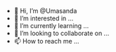 - 👋 Hi, I’m @Umasanda
- 👀 I’m interested in ...
- 🌱 I’m currently learning ...
- 💞️ I’m looking to collaborate on ...
- 📫 How to reach me ...

<!---
Umasanda/Umasanda is a ✨ special ✨ repository because its `README.md` (this file) appears on your GitHub profile.
You can click the Preview link to take a look at your changes.
--->
